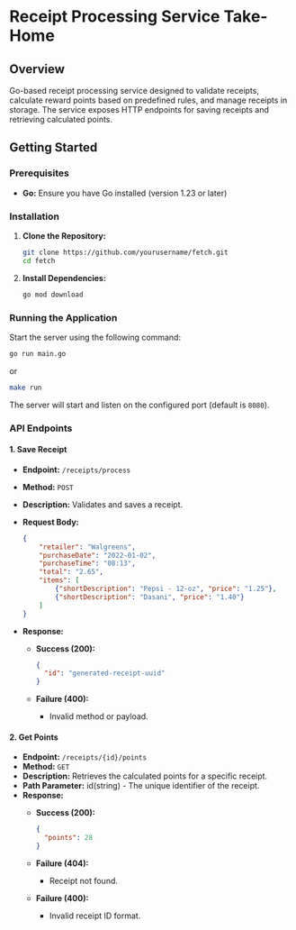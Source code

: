 # Receipt Processing Service Take-Home

## Overview

Go-based receipt processing service designed to validate receipts, calculate reward points based on predefined rules, and manage receipts in storage. The service exposes HTTP endpoints for saving receipts and retrieving calculated points.

## Getting Started

### Prerequisites

- **Go:** Ensure you have Go installed (version 1.23 or later)

### Installation

1. **Clone the Repository:**

   ```bash
   git clone https://github.com/yourusername/fetch.git
   cd fetch
   ```

2. **Install Dependencies:**
   ```bash
   go mod download
   ```

### Running the Application

Start the server using the following command:

```bash
go run main.go
```

or

```bash
make run
```

The server will start and listen on the configured port (default is `8080`).

### API Endpoints

#### 1. Save Receipt

- **Endpoint:** `/receipts/process`
- **Method:** `POST`
- **Description:** Validates and saves a receipt.
- **Request Body:**

  ```json
  {
      "retailer": "Walgreens",
      "purchaseDate": "2022-01-02",
      "purchaseTime": "08:13",
      "total": "2.65",
      "items": [
          {"shortDescription": "Pepsi - 12-oz", "price": "1.25"},
          {"shortDescription": "Dasani", "price": "1.40"}
      ]
  }
  ```

- **Response:**
  - **Success (200):**

    ```json
    {
      "id": "generated-receipt-uuid"
    }
    ```

  - **Failure (400):**
    - Invalid method or payload.

#### 2. Get Points

- **Endpoint:** `/receipts/{id}/points`
- **Method:** `GET`
- **Description:** Retrieves the calculated points for a specific receipt.
- **Path Parameter:** id(string) - The unique identifier of the receipt.
- **Response:**
  - **Success (200):**

    ```json
    {
      "points": 28
    }
    ```

  - **Failure (404):**
    - Receipt not found.

  - **Failure (400):**
    - Invalid receipt ID format.
